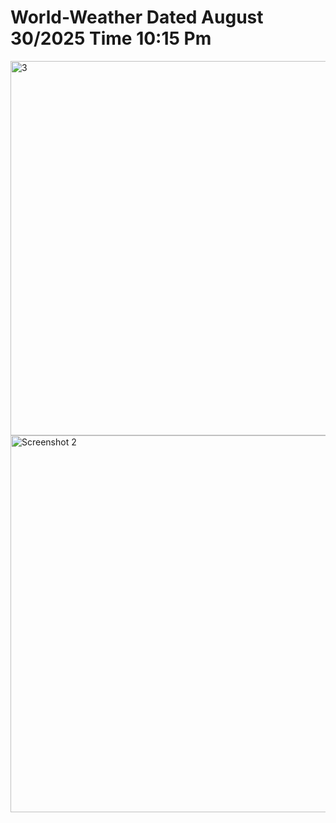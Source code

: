 # World-Weather          Dated August 30/2025 Time 10:15 Pm

<img width="1316" height="599" alt="3" src="https://github.com/user-attachments/assets/74c035a5-e4c2-4851-a70e-014d3dff1327" />


<img width="1344" height="603" alt="Screenshot 2" src="https://github.com/user-attachments/assets/b0b5846d-b611-44e9-92c6-06dc60a230fe" />
